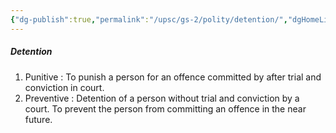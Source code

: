 ```yaml
---
{"dg-publish":true,"permalink":"/upsc/gs-2/polity/detention/","dgHomeLink":true,"dgPassFrontmatter":false}
---
```


##### Detention 
1. Punitive : To punish a person for an offence committed by after trial and conviction in court. 
2. Preventive : Detention of a person without trial and conviction by a court. To prevent the person from committing an offence in the near future. 

